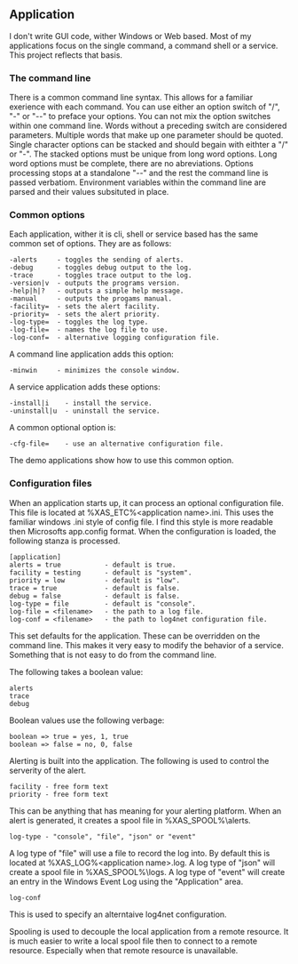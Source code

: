 ﻿## **Application**

I don't write GUI code, wither Windows or Web based. Most of my applications 
focus on the single command, a command shell or a service. This project 
reflects that basis.  

### **The command line**

There is a common command line syntax. This allows for a familiar exerience
with each command. You can use either an option switch of "/", "-" or "--" to 
preface your options. You can not mix the option switches within one command 
line. Words without a preceding switch are considered parameters. Multiple words 
that make up one parameter should be quoted. Single character options can be 
stacked and should begain with eithter a "/" or "-". The stacked options must 
be unique from long word options. Long word options must be complete, there 
are no abreviations. Options processing stops at a standalone "--" and the 
rest the command line is passed verbatiom. Environment variables within the
command line are parsed and their values subsituted in place.

### **Common options**

Each application, wither it is cli, shell or service based has the same
common set of options. They are as follows:

    -alerts     - toggles the sending of alerts.
    -debug      - toggles debug output to the log.
    -trace      - toggles trace output to the log.
    -version|v  - outputs the programs version.
    -help|h|?   - outputs a simple help message.
    -manual     - outputs the progams manual.
    -facility=  - sets the alert facility.
    -priority=  - sets the alert priority.
    -log-type=  - toggles the log type.
    -log-file=  - names the log file to use.
    -log-conf=  - alternative logging configuration file.

A command line application adds this option:

    -minwin     - minimizes the console window.

A service application adds these options:

    -install|i    - install the service.
    -uninstall|u  - uninstall the service.

A common optional option is:

    -cfg-file=    - use an alternative configuration file.

The demo applications show how to use this common option.

### **Configuration files**

When an application starts up, it can process an optional configuration
file. This file is located at %XAS_ETC%\<application name>.ini. This
uses the familiar windows .ini style of config file. I find this style
is more readable then Microsofts app.config format. When the configuration
is loaded, the following stanza is processed.

    [application]
	alerts = true           - default is true.
    facility = testing      - default is "system".
    priority = low          - default is "low".
    trace = true            - default is false.
	debug = false           - default is false.
    log-type = file         - default is "console".
	log-file = <filename>   - the path to a log file.
	log-conf = <filename>   - the path to log4net configuration file.

This set defaults for the application. These can be overridden on the 
command line. This makes it very easy to modify the behavior of a service.
Something that is not easy to do from the command line. 

The following takes a boolean value:

	alerts
	trace
	debug

Boolean values use the following verbage:

    boolean => true = yes, 1, true
	boolean => false = no, 0, false

Alerting is built into the application. The following is used to
control the serverity of the alert.

    facility - free form text
	priority - free form text

This can be anything that has meaning for your alerting platform. When
an alert is generated, it creates a spool file in %XAS_SPOOL%\alerts.

	log-type - "console", "file", "json" or "event"

A log type of "file" will use a file to record the log into. By default
this is located at %XAS_LOG%\<application name>.log. A log type of
"json" will create a spool file in %XAS_SPOOL%\logs. A log type of "event"
will create an entry in the Windows Event Log using the "Application" area.

    log-conf 

This is used to specify an alterntaive log4net configuration. 

Spooling is used to decouple the local application from a remote resource. 
It is much easier to write a local spool file then to connect to a remote 
resource. Especially when that remote resource is unavailable.


